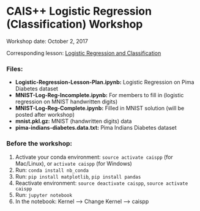 # CAIS++ Logistic Regression (Classification) Workshop

Workshop date: October 2, 2017

Corresponding lesson: [Logistic Regression and Classification](http://caisplusplus.usc.edu/blog/curriculum/lesson3)

### Files:
* **Logistic-Regression-Lesson-Plan.ipynb:** Logistic Regression on Pima Diabetes dataset
* **MNIST-Log-Reg-Incomplete.ipynb:** For members to fill in (logistic regression on MNIST handwritten digits)
* **MNIST-Log-Reg-Complete.ipynb:** Filled in MNIST solution (will be posted after workshop)
* **mnist.pkl.gz:** MNIST (handwritten digits) data
* **pima-indians-diabetes.data.txt:** Pima Indians Diabetes dataset


### Before the workshop:
1. Activate your conda environment: `source activate caispp` (for Mac/Linux), or `activate caispp` (for Windows)
2. Run: `conda install nb_conda`
3. Run: `pip install matplotlib`, `pip install pandas`
4. Reactivate environment: `source deactivate caispp`, `source activate caispp`
5. Run: `jupyter notebook`
6. In the notebook: Kernel --> Change Kernel --> caispp